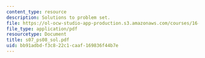 ```yaml
---
content_type: resource
description: Solutions to problem set.
file: https://ol-ocw-studio-app-production.s3.amazonaws.com/courses/16-01-unified-engineering-i-ii-iii-iv-fall-2005-spring-2006/bb91adbdf3c822c1caaf169836f44b7e_s07_ps08_sol.pdf
file_type: application/pdf
resourcetype: Document
title: s07_ps08_sol.pdf
uid: bb91adbd-f3c8-22c1-caaf-169836f44b7e
---
```

